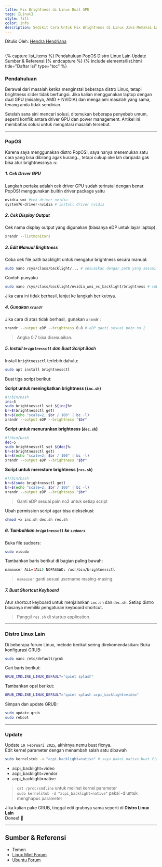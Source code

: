 ```yaml
---
title: Fix Brightness di Linux Dual GPU
tags: [Linux]
style: fill
color: info
description: Sedikit Cara Untuk Fix Brightness di Linux Jika Memakai Laptop Dual GPU.
---
```


Ditulis Oleh: [Hendra Hendriana](https://hendrahend.github.io/about)

<br>
{% capture list_items %}
Pendahuluan
PopOS
Distro Linux Lain
Update
Sumber & Referensi
{% endcapture %}
{% include elements/list.html title="Daftar Isi" type="toc" %}

<br>

### Pendahuluan

Berawal dari masalah ketika menginstal beberapa distro Linux, tetapi brightness slider tidak berfungsi. Jika kalian menggunakan laptop dengan dual GPU (misalnya, AMD + NVIDIA) dan mengalami masalah yang sama, tenang anda tidak sendirian.

Setelah sana sini mencari solusi, ditemukan beberapa penyebab umum, seperti konflik antara driver GPU dan power management. Artikel ini membahas solusi untuk mengatasi masalah tersebut.

---

### PopOS

Karena saya menggunakan distro PopOS!, saya hanya menemukan satu cara yang bisa dibilang agak kurang.., tetapi cukup oke lah daripada gak bisa atur brightnessnya :v.

##### 1. Cek Driver GPU
Langkah pertaka adalah cek driver GPU sudah terinstal dengan benar. PopOS! menggunakan builtin driver package yaitu

```bash
nvidia-smi #cek driver nvidia 
system76-driver-nvidia # install driver nvidia
```

##### 2. Cek Display Output
Cek nama display output yang digunakan (biasanya eDP untuk layar laptop).

```bash
xrandr --listmonitors
```

##### 3. Edit Manual Brightness
Coba cek file path backlight untuk mengatur brightness secara manual:
```bash
sudo nano /sys/class/backlight/... # sesuaikan dengan path yang sesuai
```
Contoh punyaku
```bash
sudo nano /sys/class/backlight/nvidia_wmi_ec_backlight/brightness # coba ganti valuenya lalu save
```

Jika cara ini tidak berhasil, lanjut ke langkah berikutnya.

##### 4. Gunakan `xrandr`
Jika cara di atas tidak berhasil, gunakan `xrandr` :
```bash
xrandr --output eDP --brightness 0.8 # eDP ganti sesuai poin no 2 
```
>Angka 0.7 bisa disesuaikan.

##### 5. Install `brightnessctl` dan Buat Script Bash

Install `brightnessctl` terlebih dahulu:

```bash
sudo apt install brightnessctl
```

Buat tiga script berikut:

**Script untuk meningkatkan brightness (`inc.sh`)**
```bash
#!/bin/bash
inc=5
sudo brightnessctl set ${inc}%+
br=$(brightnessctl get)
br=$(echo "scale=2; $br / 100" | bc -l)
xrandr --output eDP --brightness "$br"
```

**Script untuk menurunkan brightness (`dec.sh`)**
```bash
#!/bin/bash
dec=5
sudo brightnessctl set ${dec}%-
br=$(brightnessctl get)
br=$(echo "scale=2; $br / 100" | bc -l)
xrandr --output eDP --brightness "$br"
```

**Script untuk merestore brightness (`res.sh`)**
```bash
#!/bin/bash
br=$(sudo brightnessctl get)
br=$(echo "scale=2; $br / 100" | bc -l)
xrandr --output eDP --brightness "$br"
```

> Ganti eDP sesuai poin no2 untuk setiap script

Ubah permission script agar bisa dieksekusi:

```bash
chmod +x inc.sh dec.sh res.sh
```

##### 6. Tambahkan `brightnessctl` ke `sudoers`

Buka file sudoers:

```bash
sudo visudo
```

Tambahkan baris berikut di bagian paling bawah:

```bash
namauser ALL=(ALL) NOPASSWD: /usr/bin/brightnessctl
```
> `namauser` ganti sesuai username masing-masing

##### 7. Buat Shortcut Keyboard
Atur shortcut keyboard untuk menjalankan `inc.sh` dan `dec.sh`. Setiap distro biasanya memiliki pengaturan keyboard shortcut.

> Panggil `res.sh` di startup application.

---

### Distro Linux Lain

Di beberapa forum Linux, metode berikut sering direkomendasikan:
Buka konfigurasi GRUB:

```bash
sudo nano /etc/default/grub
```

Cari baris berikut:

```bash
GRUB_CMDLINE_LINUX_DEFAULT="quiet splash"
```

Tambahkan opsi berikut:

```bash
GRUB_CMDLINE_LINUX_DEFAULT="quiet splash acpi_backlight=video"
```

Simpan dan update GRUB:

```bash
sudo update-grub
sudo reboot
```

---

### Update
Update `19 Februari 2025`, akhirnya nemu buat fixnya. <br>
Edit kernel parameter dengan menambah salah satu dibawah

```bash
sudo kernelstub -a "acpi_backlight=native" # saya pakai native buat fixnya, kemudian reboot
```
- acpi_backlight=video
- acpi_backlight=vendor
- acpi_backlight=native

>`cat /proc/cmdline` untuk melihat kernel parameter <br>
>`sudo kernelstub -d "acpi_backlight=native"` pakai -d untuk menghapus parameter

Jika kalian pake GRUB, tinggal edit grubnya sama seperti di **Distro Linux Lain** <br>
Donee! 🚀


--- 

## Sumber & Referensi

- Temen
- [Linux Mint Forum](https://forums.linuxmint.com/viewtopic.php?t=320955)
- [Ubuntu Forum](https://askubuntu.com/questions/935585/nvidia-backlight-brightness-problem)

